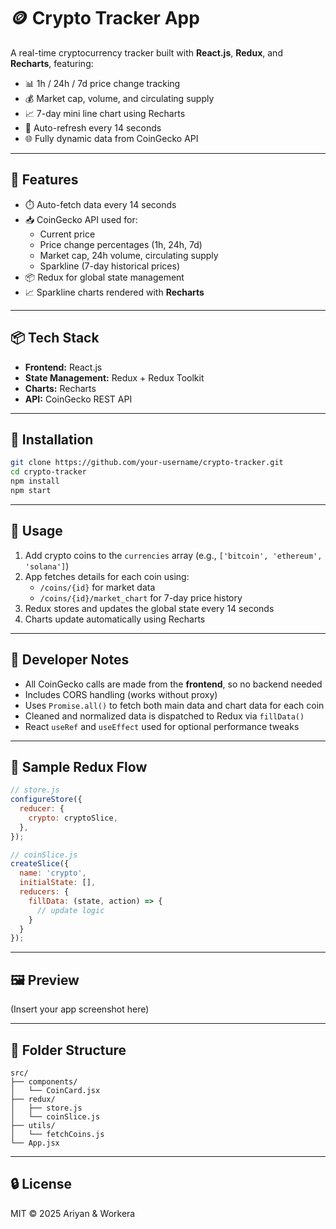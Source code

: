 # 🪙 Crypto Tracker App

A real-time cryptocurrency tracker built with **React.js**, **Redux**, and **Recharts**, featuring:

- 📊 1h / 24h / 7d price change tracking  
- 💰 Market cap, volume, and circulating supply  
- 📈 7-day mini line chart using Recharts  
- 🔁 Auto-refresh every 14 seconds  
- 🌐 Fully dynamic data from CoinGecko API

---

## 🚀 Features

- ⏱️ Auto-fetch data every 14 seconds  
- 📥 CoinGecko API used for:
  - Current price
  - Price change percentages (1h, 24h, 7d)
  - Market cap, 24h volume, circulating supply
  - Sparkline (7-day historical prices)
- 📦 Redux for global state management  
- 📈 Sparkline charts rendered with **Recharts**

---

## 📦 Tech Stack

- **Frontend:** React.js  
- **State Management:** Redux + Redux Toolkit  
- **Charts:** Recharts  
- **API:** CoinGecko REST API

---

## 🧰 Installation

```bash
git clone https://github.com/your-username/crypto-tracker.git
cd crypto-tracker
npm install
npm start
```

---

## 🧪 Usage

1. Add crypto coins to the `currencies` array (e.g., `['bitcoin', 'ethereum', 'solana']`)
2. App fetches details for each coin using:
   - `/coins/{id}` for market data
   - `/coins/{id}/market_chart` for 7-day price history
3. Redux stores and updates the global state every 14 seconds
4. Charts update automatically using Recharts

---

## 🧠 Developer Notes

- All CoinGecko calls are made from the **frontend**, so no backend needed  
- Includes CORS handling (works without proxy)  
- Uses `Promise.all()` to fetch both main data and chart data for each coin  
- Cleaned and normalized data is dispatched to Redux via `fillData()`  
- React `useRef` and `useEffect` used for optional performance tweaks  

---

## 🧾 Sample Redux Flow

```js
// store.js
configureStore({
  reducer: {
    crypto: cryptoSlice,
  },
});

// coinSlice.js
createSlice({
  name: 'crypto',
  initialState: [],
  reducers: {
    fillData: (state, action) => {
      // update logic
    }
  }
});
```

---

## 🖼️ Preview

(Insert your app screenshot here)

---

## 📁 Folder Structure

```
src/
├── components/
│   └── CoinCard.jsx
├── redux/
│   ├── store.js
│   └── coinSlice.js
├── utils/
│   └── fetchCoins.js
└── App.jsx
```

---

## 🔒 License

MIT © 2025 Ariyan & Workera
